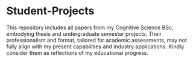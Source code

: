 # Student-Projects
This repository includes all papers from my Cognitive Science BSc, embodying thesis and undergraduate semester projects. Their professionalism and format, tailored for academic assessments, may not fully align with my present capabilities and industry applications. Kindly consider them as reflections of my educational progress.
